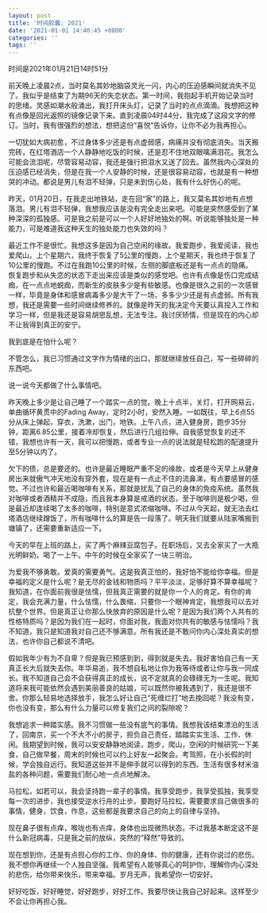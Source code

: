 ```yaml
---
layout: post
title: '时间胶囊: 2021'
date: '2021-01-01 14:40:45 +0800'
categories: ''
tags: ''
---
```



时间是2021年01月21日14时51分

前天晚上凌晨2点，当时莫名其妙地脑袋灵光一闪，内心的压迫感瞬间就消失不见了。我似乎是结束了为期96天的失恋状态。第一时间，我抱起手机开始记录当时的思绪。灵感如潮水般涌出，我打开床头灯，记录了当时的点点滴滴。我想把这种有点像是回光返照的镜像记录下来。直到凌晨04时44分，我完成了这段文字的修订。当时，我有很强烈的想法，想把这份“喜悦”告诉你，让你不必为我再担心。

一切犹如大病初愈，不过身体多少还是有点虚弱感，病痛并没有彻底消失。当天搬完砖，在红塔酒店一个人静静地吃饭的时候，还是忍不住地双眼噙满泪花。我怎么可能会流泪呢，尽管容易动容，我还是强行把泪水又送了回去。虽然我内心深处的压迫感已经消失，但是在我一个人安静的时候，还是很容易动容，也就是有一种想哭的冲动。都说是男儿有泪不轻弹，只是未到伤心处，我有什么好伤心的呢。

昨天，01月20日，在我走出地铁站，走在回“家”的路上，我又莫名其妙地有点想落泪。男儿有泪不轻弹，我想我应该是没有完全走出来吧。可能是突然感受到了某种深深的孤独感。可是我之前是可以一个人好好地独处的啊。听说能够独处是一种能力，可是难道我这种天生的独处能力也失效的吗？

最近工作不是很忙。我想这多是因为自己空闲的缘故。我爱跑步，我爱阅读，我也爱爬山。上个星期六，我终于恢复了5公里的慢跑，上个星期天，我也终于恢复了10公里的慢跑。不过在我跑10公里的时候，左侧的脚底板还是有一点点的隐痛。恢复跑步和从失恋的状态下走出来应该是类似的感觉吧。也许有点像是伤口完成结痂，在一点点地蜕痂，而新生的皮肤多少是有些敏感。也像是很久之前的一次感冒一样，毕竟是身体和感冒病毒多少是大干了一场，多多少少还是有点虚弱。所有我想，我还是需要一些时间继续修养的。就像是昨天的我决定今天要认真投入工作和学习一样，但是我还是容易胡思乱想，无法专注。我讨厌矫情，但是现在的内心却不让我得到真正的安宁。

我到底是在怕什么呢？

不管怎么，我已习惯通过文字作为情绪的出口，那就继续放任自己，写一些碎碎的东西吧。

说一说今天都做了什么事情吧。

昨天晚上多少是让自己睡了一个踏实一点的觉。晚上十点半，关灯，打开网易云，单曲循环黄贯中的Fading Away，定时2小时，安然入睡。一如既往，早上6点55分从床上弹起，穿衣，洗漱，出门，地铁。上午八点，进入健身房，跑步35分钟，距离6.85公里，接着冷却恢复，然后进行几组拉伸。自我感觉恢复的还不错，我想也许有一天，我可以把慢跑，或者专业一点的说法就是轻松跑的配速提升至5分钟以内了。

欠下的债，总是要还的。也许是最近睡眠严重不足的缘故，或者是今天早上从健身房出来就傲气冲天地没有穿外套，现在是有一点止不住的流鼻涕，有点要感冒的感觉。不过也许和最近喝咖啡有关系，那就是扰乱了自己的身体的免疫系统。虽然我对咖啡或者酒精并不成隐，而且我本身算是戒酒的状态，至于咖啡则是极少喝，但是最近却连续喝了太多的咖啡，特别是意式浓缩咖啡。不过从今天起，就无法去红塔酒店继续蹭饭了，所有咖啡什么的算是告一段落了。明天我们就要从陆家嘴搬到塘镇了，还需要重新适应一下。

今天的早在上班的路上，买了两个麻辣豆腐包子。在职场后，又去全家买了一大瓶光明鲜奶，喝了一上午。中午的时候在全家买了一块三明治。

为爱我不够勇敢。爱真的需要勇气。这是我真正怕的，我好怕不能给你幸福。但是幸福的定义是什么呢？是无尽的金钱和物质吗？平平淡淡，足够好算不算幸福呢？我知道，在你面前我很是怯懦，但我真正需要的就是你一个人的肯定。有你的肯定，我会充满力量，什么怯懦，什么畏缩，只要你一个眼神肯定，我想我可以去对抗整个世界。但是真正让你那么快放弃的原因是什么呢？是因为我们两个人共有的性格特质吗？是因为我们在一起时，你面对我，我面对你共有的敏感与怯懦吗？我不知道，我只是知道我对自己还不够满意。所有我还是不敢问你内心深处真实的想法，也许你自己都说不清吧。

假如我年少有为不自卑？但是我已预感到到，得到就是失去。我好害怕自己有一天真正长大后就失去你。年华易逝，我不想自私地让你为我等待或者让你与我一同成长。我不知道自己会不会获得真正的成长，说不定就真的会碌碌无为一生呢。我知道将来我可能依然会遇到美丽善良的姑娘，可以既然你被我遇到了，我还是很不舍。你那么轻易地选择放手，我怎么好让自己“死缠烂打”地去挽回呢？我没有变，你也没有变，那么有什么力量可以修复我们之间的裂隙呢？

我想追求一种踏实感。我不习惯做一些没有底气的事情。我想我该结束漂泊的生活了，回南京，买一个不大不小的房子，担负自己责任，踏踏实实生活、工作、休闲。我期望到时候，我可以安安静静地阅读，跑步，爬山，空闲的时候研究一下美食，自己做早餐，周末的时候也可以约上好友一起聚会。考驾照，在小长假的时候，学会独自远行。我知道这些并不是伸手就可以得到的东西。生活有很多材米油盐的各种问题，需要我们耐心地一点点地解决。

马拉松，如若可以，我会坚持跑一辈子的事情。我享受跑步，我享受孤独，我享受每一次的进步，我也接受逆水行舟的止步。要跑好马拉松，需要要求自己做很多的事情，健身，饮食，作息，这些都是我要求自己的向上的自律与坚持。

现在鼻子很有点痒，喉咙也有点痒，身体也出现微热状态。不过我基本断定这不是什么新冠病毒，只是我之前的放纵，突然的“释然”导致的。

现在想到你，还是有点担心你的工作、你的身体、你的健康，还有你说过的悲伤。我不想你再继续一个人独自坚强。我希望有人能够真心的呵护你，理解你内心深处的悲伤，给你带来快乐，带来幸福。岁月无声，我希望你一切安好。

好好吃饭，好好睡觉，好好跑步，好好工作。我要尽快让我自己好起来。这样至少不会让你再担心我。
